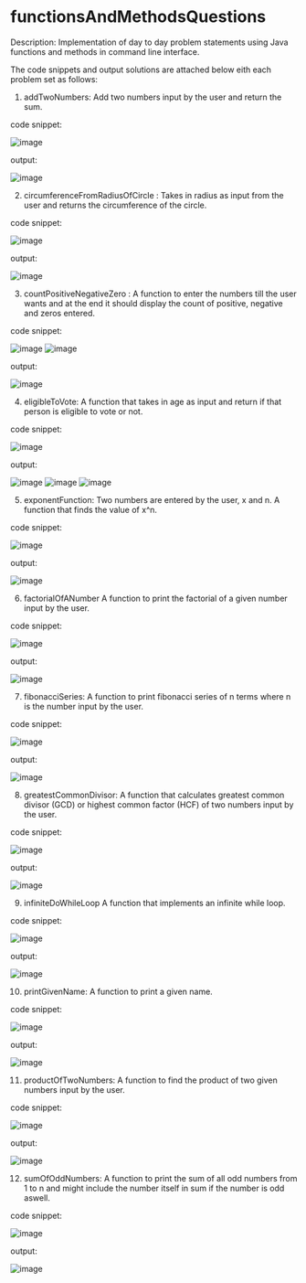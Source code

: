 # functionsAndMethodsQuestions

Description: Implementation of day to day problem statements using Java functions and methods in command line interface.

The code snippets and output solutions are attached below eith each problem set as follows:

1. addTwoNumbers:
   Add two numbers input by the user and return the sum.

code snippet:

![image](https://github.com/raghav20232023/functionsAndMethodsQuestions/assets/153320363/abcb8d21-ee91-41b3-9039-71a1c4f2d4df)

output:

![image](https://github.com/raghav20232023/functionsAndMethodsQuestions/assets/153320363/5eb9b088-a8c0-46f8-aded-6064054ab9fa)

2. circumferenceFromRadiusOfCircle :
   Takes in radius as input from the user and returns the circumference of the circle.

code snippet:

![image](https://github.com/raghav20232023/functionsAndMethodsQuestions/assets/153320363/c515aa2a-8deb-4e66-8cdb-80f22648d220)

output:

![image](https://github.com/raghav20232023/functionsAndMethodsQuestions/assets/153320363/bd13fd7d-70e9-452c-87ad-cf49b51e606e)

3. countPositiveNegativeZero :
   A function to enter the numbers till the user wants and at the end it should display the count of positive, negative and zeros entered. 
   
code snippet:

![image](https://github.com/raghav20232023/functionsAndMethodsQuestions/assets/153320363/6a7a1dd2-64ed-4408-a4e2-dce2db36a7ad)
![image](https://github.com/raghav20232023/functionsAndMethodsQuestions/assets/153320363/40a1475c-1946-459f-bb5b-a2be567ce4e1)

output:

![image](https://github.com/raghav20232023/functionsAndMethodsQuestions/assets/153320363/0829826e-ea0b-4b70-b30f-7c8485db291d)

4. eligibleToVote:
   A function that takes in age as input and return if that person is eligible to vote or not.

code snippet:

![image](https://github.com/raghav20232023/functionsAndMethodsQuestions/assets/153320363/0491d67d-5ec1-4a5e-8023-d45901903002)

output:

![image](https://github.com/raghav20232023/functionsAndMethodsQuestions/assets/153320363/f1ea2494-0fa5-4f58-b6d8-174f7b48d53e)
![image](https://github.com/raghav20232023/functionsAndMethodsQuestions/assets/153320363/0dba2a92-e7be-45be-9d91-31dae6c29d64)
![image](https://github.com/raghav20232023/functionsAndMethodsQuestions/assets/153320363/b85f5af5-e24a-4935-8cf8-3903b39e57e2)

5. exponentFunction:
   Two numbers are entered by the user, x and n. A function that finds the value of x^n.

code snippet:

![image](https://github.com/raghav20232023/functionsAndMethodsQuestions/assets/153320363/c061f12a-2c22-4733-8f6b-8b8da04c03f2)

output:

![image](https://github.com/raghav20232023/functionsAndMethodsQuestions/assets/153320363/82e00afe-26fe-4383-b08c-d8a0e51d2378)

6. factorialOfANumber
   A function to print the factorial of a given number input by the user.

code snippet:

![image](https://github.com/raghav20232023/functionsAndMethodsQuestions/assets/153320363/75268d9a-4009-4dc8-840c-e26cca7462da)

output:

![image](https://github.com/raghav20232023/functionsAndMethodsQuestions/assets/153320363/5a33b29e-687f-4d2a-abc9-af73a3a6b512)

7. fibonacciSeries:
   A function to print fibonacci series of n terms where n is the number input by the user.

code snippet:

![image](https://github.com/raghav20232023/functionsAndMethodsQuestions/assets/153320363/f14a6e40-010d-463d-a89f-67ae1c804845)

output:

![image](https://github.com/raghav20232023/functionsAndMethodsQuestions/assets/153320363/69e410d4-352e-4497-99b2-bce6ab716517)

8. greatestCommonDivisor:
   A function that calculates greatest common divisor (GCD) or highest common factor (HCF) of two numbers input by the user.

code snippet:

![image](https://github.com/raghav20232023/functionsAndMethodsQuestions/assets/153320363/9be8b0da-266e-45ca-8e3f-d984741c0ec7)

output:

![image](https://github.com/raghav20232023/functionsAndMethodsQuestions/assets/153320363/361e4d8a-99d3-4eea-8294-18a654f4d1f2)

9. infiniteDoWhileLoop
   A function that implements an infinite while loop.

code snippet:

![image](https://github.com/raghav20232023/functionsAndMethodsQuestions/assets/153320363/8ed7b058-801f-4bc6-878f-7c89eb118a1a)

output:

![image](https://github.com/raghav20232023/functionsAndMethodsQuestions/assets/153320363/658bc66e-6253-4331-abb9-18cf9e37f0cc)

10. printGivenName:
    A function to print a given name.

code snippet:

![image](https://github.com/raghav20232023/functionsAndMethodsQuestions/assets/153320363/b4f8d18b-c5ad-4a0c-80e0-9dda9b265033)

output:

![image](https://github.com/raghav20232023/functionsAndMethodsQuestions/assets/153320363/b70b6e11-8837-4f93-8313-764f55d8a558)

11. productOfTwoNumbers:
    A function to find the product of two given numbers input by the user.

code snippet:

![image](https://github.com/raghav20232023/functionsAndMethodsQuestions/assets/153320363/d9a5c51f-9ffa-4977-959d-2fc65301c0c9)

output:

![image](https://github.com/raghav20232023/functionsAndMethodsQuestions/assets/153320363/43e6d6ac-25e0-4571-9ad3-dcb4f832add7)

12. sumOfOddNumbers:
    A function to print the sum of all odd numbers from 1 to n and might include the number itself in sum if the number is odd aswell.

code snippet:

![image](https://github.com/raghav20232023/functionsAndMethodsQuestions/assets/153320363/0383828e-dca0-46b3-816d-9c8cb65ac273)

output:

![image](https://github.com/raghav20232023/functionsAndMethodsQuestions/assets/153320363/8ed07b45-e160-421d-a6a1-c52071613069)

































